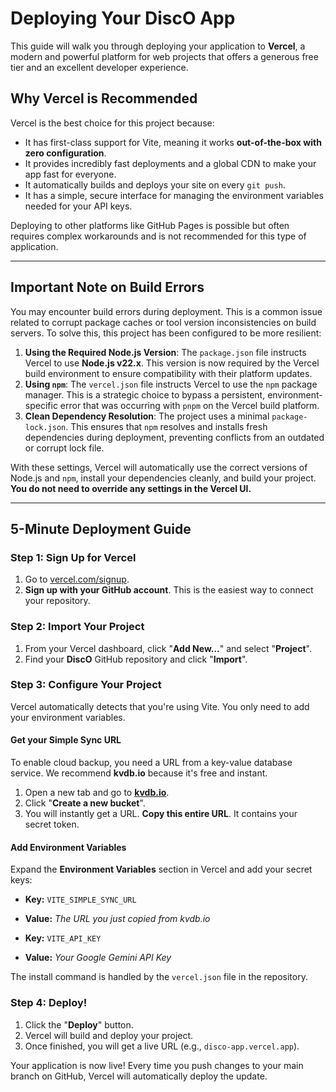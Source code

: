 # Deploying Your DiscO App

This guide will walk you through deploying your application to **Vercel**, a modern and powerful platform for web projects that offers a generous free tier and an excellent developer experience.

## Why Vercel is Recommended

Vercel is the best choice for this project because:
- It has first-class support for Vite, meaning it works **out-of-the-box with zero configuration**.
- It provides incredibly fast deployments and a global CDN to make your app fast for everyone.
- It automatically builds and deploys your site on every `git push`.
- It has a simple, secure interface for managing the environment variables needed for your API keys.

Deploying to other platforms like GitHub Pages is possible but often requires complex workarounds and is not recommended for this type of application.

---

## Important Note on Build Errors

You may encounter build errors during deployment. This is a common issue related to corrupt package caches or tool version inconsistencies on build servers. To solve this, this project has been configured to be more resilient:

1.  **Using the Required Node.js Version**: The `package.json` file instructs Vercel to use **Node.js v22.x**. This version is now required by the Vercel build environment to ensure compatibility with their platform updates.
2.  **Using `npm`**: The `vercel.json` file instructs Vercel to use the `npm` package manager. This is a strategic choice to bypass a persistent, environment-specific error that was occurring with `pnpm` on the Vercel build platform.
3.  **Clean Dependency Resolution**: The project uses a minimal `package-lock.json`. This ensures that `npm` resolves and installs fresh dependencies during deployment, preventing conflicts from an outdated or corrupt lock file.

With these settings, Vercel will automatically use the correct versions of Node.js and `npm`, install your dependencies cleanly, and build your project. **You do not need to override any settings in the Vercel UI.**

---

## 5-Minute Deployment Guide

### Step 1: Sign Up for Vercel

1.  Go to [vercel.com/signup](https://vercel.com/signup).
2.  **Sign up with your GitHub account**. This is the easiest way to connect your repository.

### Step 2: Import Your Project

1.  From your Vercel dashboard, click "**Add New...**" and select "**Project**".
2.  Find your **DiscO** GitHub repository and click "**Import**".

### Step 3: Configure Your Project

Vercel automatically detects that you're using Vite. You only need to add your environment variables.

#### Get your Simple Sync URL
To enable cloud backup, you need a URL from a key-value database service. We recommend **kvdb.io** because it's free and instant.

1.  Open a new tab and go to **[kvdb.io](https://kvdb.io/)**.
2.  Click "**Create a new bucket**".
3.  You will instantly get a URL. **Copy this entire URL**. It contains your secret token.

#### Add Environment Variables
Expand the **Environment Variables** section in Vercel and add your secret keys:

-   **Key:** `VITE_SIMPLE_SYNC_URL`
-   **Value:** *The URL you just copied from kvdb.io*

-   **Key:** `VITE_API_KEY`
-   **Value:** *Your Google Gemini API Key*

The install command is handled by the `vercel.json` file in the repository.

### Step 4: Deploy!

1.  Click the "**Deploy**" button.
2.  Vercel will build and deploy your project.
3.  Once finished, you will get a live URL (e.g., `disco-app.vercel.app`).

Your application is now live! Every time you push changes to your main branch on GitHub, Vercel will automatically deploy the update.
